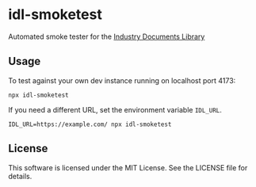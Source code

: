 # idl-smoketest

Automated smoke tester for the [Industry Documents Library](https://industrydocuments.ucsf.edu/)

## Usage

To test against your own dev instance running on localhost port 4173:

```
npx idl-smoketest
```

If you need a different URL, set the environment variable `IDL_URL`.

```
IDL_URL=https://example.com/ npx idl-smoketest
```

## License

This software is licensed under the MIT License. See the LICENSE file for
details.
